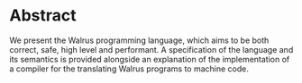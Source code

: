 # Abstract

We present the Walrus programming language, which aims to be both correct, safe,
high level and performant. A specification of the language and its semantics is
provided alongside an explanation of the implementation of a compiler for the
translating Walrus programs to machine code.

